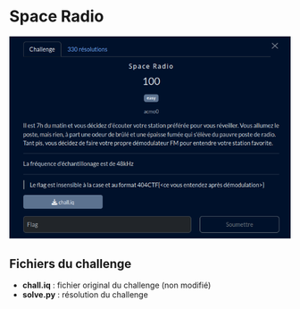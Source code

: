 # Space Radio

![challenge](challenge.png)

## Fichiers du challenge

* **chall.iq** : fichier original du challenge (non modifié)
* **solve.py** : résolution du challenge
